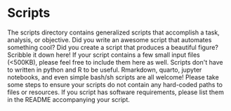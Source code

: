 # Scripts

The scripts directory contains generalized scripts that accomplish a task, analysis, or objective. Did you write an awesome script that automates something cool? Did you create a script that produces a beautiful figure? Scribble it down here! If your script contains a few small input files (<500KB), please feel free to include them here as well. Scripts don't have to written in python and R to be useful. Rmarkdown, quarto, jupyter notebooks, and even simple bash/sh scripts are all welcome! Please take some steps to ensure your scripts do not contain any hard-coded paths to files or resources. If you script has software requirements, please list them in the README accompanying your script.

